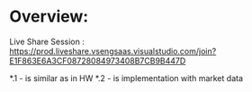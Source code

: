 
# Overview:

Live Share Session : https://prod.liveshare.vsengsaas.visualstudio.com/join?E1F863E6A3CF08728084973408B7CB9B447D

*.1 - is similar as in HW
*.2 - is implementation with market data

